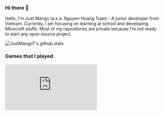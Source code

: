 ### Hi there 👋
Hello, I'm Just Mango (a.k.a. Nguyen Hoang Tuan) - A junior developer from Vietnam. Currently, I am focusing on learning at school and developing Minecraft stuffs. Most of my repositories are private because I'm not ready to start any open-source project. 

![JustMangoT's github stats](https://github-readme-stats.vercel.app/api?username=JustMangoT&show_icons=true&theme=gruvbox)

### Games that I played
[![osu](http://lemmmy.pw/osusig/sig.php?colour=hexffcc22&uname=justmango&pp=2&countryrank&removeavmargin&flagshadow&flagstroke&darktriangles&opaqueavatar&avatarrounding=4&onlineindicator=undefined&xpbar&xpbarhex)](https://osu.ppy.sh/users/16212851)
